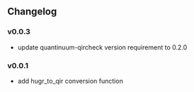 ## Changelog

### v0.0.3

- update quantinuum-qircheck version requirement to 0.2.0

### v0.0.1

- add hugr_to_qir conversion function
